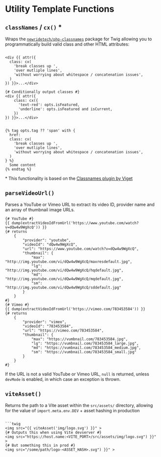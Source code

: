 # Utility Template Functions

## `classNames` / `cx()` *

Wraps the [`newridetech/php-classnames`](https://github.com/newridetech/php-classnames/) package for Twig allowing you to programmatically build valid class and other HTML attributes:

```twig

<div {{ attr({
  class: cx(
    'break classes up ',
    'over mutliple lines',
    'without worrying about whitespace / concatenation issues',
  )
}) }}>...</div>

{# Conditionally output classes #}
<div {{ attr({
    class: cx({
      'text-red': opts.isFeatured,
      'underline': opts.isFeatured and isCurrent,
    })
}) }}>...</div>

  
{% tag opts.tag ?? 'span' with {
  href: 
  class: cx(
    'break classes up ',
    'over mutliple lines',
    'without worrying about whitespace / concatenation issues',
  )
} %}
  Some content
{% endtag %}
```

\* This functionality is based on the [Classnames plugin by Viget](https://github.com/vigetlabs/craft-classnames) 

## `parseVideoUrl()`

Parses a YouTube or Vimeo URL to extract its video ID, provider name and an array of thumbnail image URLs.

```twig
{# YouTube #}
{{ dump(extractVideoIdFromUrl('https://www.youtube.com/watch?v=dQw4w9WgXcQ')) }}
{# returns
    {
        "provider": "youtube",
        "videoId": "dQw4w9WgXcQ",
        "url": "https://www.youtube.com/watch?v=dQw4w9WgXcQ",
        "thumbnail": {
            "max": "http://img.youtube.com/vi/dQw4w9WgXcQ/maxresdefault.jpg",
            "lg": "http://img.youtube.com/vi/dQw4w9WgXcQ/hqdefault.jpg",
            "md": "http://img.youtube.com/vi/dQw4w9WgXcQ/mqdefault.jpg",
            "sm": "http://img.youtube.com/vi/dQw4w9WgXcQ/sddefault.jpg"
        }
    }
#}
{# Vimeo #}
{{ dump(extractVideoIdFromUrl('https://vimeo.com/783453584')) }}
{# returns
    {
        "provider": "vimeo",
        "videoId": "783453584",
        "url": "https://vimeo.com/783453584",
        "thumbnail": {
            "max": "https://vumbnail.com/783453584.jpg",
            "lg": "https://vumbnail.com/783453584_large.jpg",
            "md": "https://vumbnail.com/783453584_medium.jpg",
            "sm": "https://vumbnail.com/783453584_small.jpg"
        }
    }
#}
```
If the URL is not a valid YouTube or Vimeo URL, `null` is returned, unless `devMode` is enabled, in which case an
exception is thrown.

## `viteAsset()`

Returns the path to a Vite asset within the `src/assets/` directory, allowing for the value of `import.meta.env.DEV` + asset hashing in production

```twig

```twig
<img src="{{ viteAsset('img/logo.svg') }}" >
{# Outputs this when using Vite devserver #}
<img src="https://host.name:<VITE_PORT>/src/assets/img/logo.svg") }}" >
{# But something this in prod #}
<img src="/some/path/logo-<ASSET_HASH>.svg") }}" >
```
